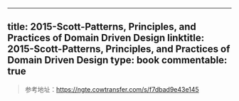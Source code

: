 
---
title: 2015-Scott-Patterns, Principles, and Practices of Domain Driven Design
linktitle: 2015-Scott-Patterns, Principles, and Practices of Domain Driven Design
type: book
commentable: true
---

> 参考地址：https://ngte.cowtransfer.com/s/f7dbad9e43e145

    